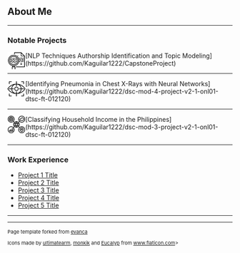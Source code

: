 ## About Me

---

### Notable Projects

<img  align="left" src="images/search.png?raw=true" width="40" height="40" />
[NLP Techniques Authorship Identification and Topic Modeling](https://github.com/Kaguilar1222/CapstoneProject)

---

<img  align="left" src="images/vision.png?raw=true" width="40" height="40" />
[Identifying Pneumonia in Chest X-Rays with Neural Networks](https://github.com/Kaguilar1222/dsc-mod-4-project-v2-1-onl01-dtsc-ft-012120)

---
<img  align="left" src="images/data-classification.png?raw=true" width="40" height="40" />
[Classifying Household Income in the Philippines](https://github.com/Kaguilar1222/dsc-mod-3-project-v2-1-onl01-dtsc-ft-012120)


---

### Work Experience

- [Project 1 Title](http://example.com/)
- [Project 2 Title](http://example.com/)
- [Project 3 Title](http://example.com/)
- [Project 4 Title](http://example.com/)
- [Project 5 Title](http://example.com/)

---




---
<p style="font-size:11px"> Page template forked from <a href="https://github.com/evanca/quick-portfolio">evanca</a></p>
<p style="font-size:11px"> Icons made by <a href="https://www.flaticon.com/authors/ultimatearm" title="ultimatearm">ultimatearm</a>, <a href="https://www.flaticon.com/authors/monkik" title="monkik">monkik</a> and <a href="https://www.flaticon.com/authors/eucalyp" title="Eucalyp">Eucalyp</a> from <a href="https://www.flaticon.com/" title="Flaticon"> www.flaticon.com</a>></p>
<!-- Remove above link if you don't want to attibute -->
